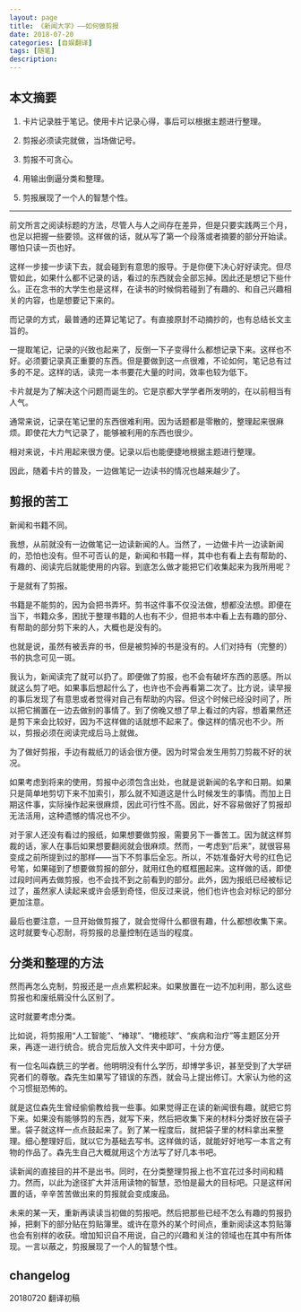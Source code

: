 ```yaml
---
layout: page
title: 《新闻大学》——如何做剪报
date: 2018-07-20
categories: [自娱翻译]
tags: [随笔]
description: 
---
```


## 本文摘要

1. 卡片记录胜于笔记。使用卡片记录心得，事后可以根据主题进行整理。

2. 剪报必须读完就做，当场做记号。

3. 剪报不可贪心。

4. 用输出倒逼分类和整理。

5. 剪报展现了一个人的智慧个性。

----



前文所言之阅读标题的方法，尽管人与人之间存在差异，但是只要实践两三个月，也足以把握一些要领。这样做的话，就从写了第一个段落或者摘要的部分开始读。哪怕只读一页也好。

这样一步接一步读下去，就会碰到有意思的报导。于是你便下决心好好读完。但尽管如此，如果什么都不记录的话，看过的东西就会全部忘掉。因此还是想记下些什么。正在念书的大学生也是这样，在读书的时候倘若碰到了有趣的、和自己兴趣相关的内容，也是想要记下来的。

而记录的方式，最普通的还算记笔记了。有直接原封不动摘抄的，也有总结长文主旨的。

一提取笔记，记录的兴致也起来了，反倒一下子变得什么都想记录下来。这样也不好。必须要记录真正重要的东西。但是要做到这一点很难，不论如何，笔记总有过多的不足。这样的话，读完一本书要花大量的时间，效率也较为低下。

卡片就是为了解决这个问题而诞生的。它是京都大学学者所发明的，在以前相当有人气。

通常来说，记录在笔记里的东西很难利用。因为话题都是零散的，整理起来很麻烦。即使花大力气记录了，能够被利用的东西也很少。

相对来说，卡片用起来很方便。记录以后也能便捷地根据主题进行整理。

因此，随着卡片的普及，一边做笔记一边读书的情况也越来越少了。


## 剪报的苦工


新闻和书籍不同。


我想，从前就没有一边做笔记一边读新闻的人。当然了，一边做卡片一边读新闻的，恐怕也没有。但不可否认的是，新闻和书籍一样，其中也有看上去有帮助的、有趣的、阅读完后就能使用的内容。到底怎么做才能把它们收集起来为我所用呢？

于是就有了剪报。

书籍是不能剪的，因为会把书弄坏。剪书这件事不仅没法做，想都没法想。即便在当下，书籍众多，困扰于整理书籍的人也有不少，但把书本中看上去有趣的部分、有帮助的部分剪下来的人，大概也是没有的。

也就是说，虽然有被丢弃的书，但是被剪掉的书是没有的。人们对持有（完整的）书的执念可见一斑。

我认为，新闻读完了就可以扔了。即便做了剪报，也不会有破坏东西的恶感。所以就这么剪了吧。如果事后想起什么了，也许也不会再看第二次了。比方说，读早报的事后发现了有意思或者觉得对自己有帮助的内容。但这个时候已经没时间了，所以把它搁置在一边去做别的事情了。到了傍晚又想了早上看过的内容，想着果然还是剪下来会比较好，因为不这样做的话就想不起来了。像这样的情况也不少。所以，剪报必须在阅读完成后马上就做。

为了做好剪报，手边有裁纸刀的话会很方便。因为时常会发生用剪刀剪裁不好的状况。

如果考虑到将来的使用，剪报中必须包含出处，也就是说新闻的名字和日期。如果只是简单地剪切下来不加索引，那么就不知道这是什么时候发生的事情。而加上日期这件事，实际操作起来很麻烦，因此可行性不高。因此，好不容易做好了剪报却无法活用，这种遗憾的情况也不少。

对于家人还没有看过的报纸，如果想要做剪报，需要另下一番苦工。因为就这样剪裁的话，家人在事后如果想要翻阅就会很麻烦。然而，一考虑到“后来”，就很容易变成之前所提到过的那样——当下不剪事后全忘。所以，不妨准备好大号的红色记号笔，如果碰到了想要做剪报的部分，就用红色的框框圈起来。这样做的话，即使过段时间再去做剪报，也不会找不到之前看到的部分。此外，因为报纸已经被标记过了，虽然家人读起来或许会感到奇怪，但反过来说，他们也许也会对标记的部分更加注意。

最后也要注意，一旦开始做剪报了，就会觉得什么都很有趣，什么都想收集下来。这时就要专心忍耐，将剪报的总量控制在适当的程度。

## 分类和整理的方法

然而再怎么克制，剪报还是一点点累积起来。如果放置在一边不加利用，那么这些剪报也和废纸屑没什么区别了。

这时就要考虑分类。

比如说，将剪报用“人工智能”、“棒球”、“橄榄球”、“疾病和治疗”等主题区分开来，再逐一进行统合。统合完后放入文件夹中即可，十分方便。

有一位名叫森銑三的学者。他明明没有什么学历，却博学多识，甚至受到了大学研究者们的尊敬。森先生如果写了错误的东西，就会马上提出修订。大家认为他的这个习惯挺恐怖的。

就是这位森先生曾经偷偷教给我一些事。如果觉得正在读的新闻很有趣，就把它剪下来。如果没有能够剪的东西，就写下来，然后把收集下来的材料分类好放在袋子里。袋子就这样一点点鼓起来了。到了某一程度后，就把袋子里的材料拿出来整理。细心整理好后，就以它为基础去写书。这样做的话，就能好好地写一本言之有物的作品了。森先生自己大概就用这个方法写了好几本书吧。

读新闻的直接目的并不是出书。同时，在分类整理剪报上也不宜花过多时间和精力。然而，以此为途径扩大并活用读物的智慧，恐怕是最大的目标吧。只是这样闲置的话，辛辛苦苦做出来的剪报就会变成废品。

未来的某一天，重新再读读当初做的剪报吧。然后把那些已经不怎么有趣的剪报扔掉，把剩下的部分贴在剪贴簿里。或许在意外的某个时间点，重新阅读这本剪贴簿也会有别样的收获。增加知识自不用说，自己的兴趣和关注的领域也在其中有所体现。一言以蔽之，剪报展现了一个人的智慧个性。

## changelog

20180720 翻译初稿
